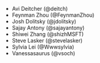 - Avi Deitcher (@deitch)
- Feynman Zhou (@FeynmanZhou)
- Josh Dolitsky (@jdolitsky)
- Sajay Antony (@sajayantony)
- Shiwei Zhang (@shizhMSFT)
- Steve Lasker (@stevelasker)
- Sylvia Lei (@Wwwsylvia)
- Vanessasaurus (@vsoch)

  
